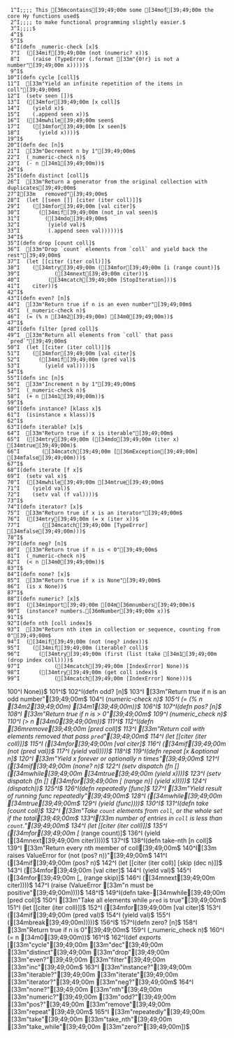      1^I;;;; This [36mcontains[39;49;00m some [34mof[39;49;00m the core Hy functions used$
     2^I;;;; to make functional programming slightly easier.$
     3^I;;;;$
     4^I$
     5^I$
     6^I(defn _numeric-check [x]$
     7^I  ([34mif[39;49;00m (not (numeric? x))$
     8^I    (raise (TypeError (.format [33m"{0!r} is not a number"[39;49;00m x)))))$
     9^I$
    10^I(defn cycle [coll]$
    11^I  [33m"Yield an infinite repetition of the items in coll"[39;49;00m$
    12^I  (setv seen [])$
    13^I  ([34mfor[39;49;00m [x coll]$
    14^I    (yield x)$
    15^I    (.append seen x))$
    16^I  ([34mwhile[39;49;00m seen$
    17^I    ([34mfor[39;49;00m [x seen]$
    18^I      (yield x))))$
    19^I$
    20^I(defn dec [n]$
    21^I  [33m"Decrement n by 1"[39;49;00m$
    22^I  (_numeric-check n)$
    23^I  (- n [34m1[39;49;00m))$
    24^I$
    25^I(defn distinct [coll]$
    26^I  [33m"Return a generator from the original collection with duplicates[39;49;00m$
    27^I[33m   removed"[39;49;00m$
    28^I  (let [[seen []] [citer (iter coll)]]$
    29^I    ([34mfor[39;49;00m [val citer]$
    30^I      ([34mif[39;49;00m (not_in val seen)$
    31^I        ([34mdo[39;49;00m$
    32^I         (yield val)$
    33^I         (.append seen val))))))$
    34^I$
    35^I(defn drop [count coll]$
    36^I  [33m"Drop `count` elements from `coll` and yield back the rest"[39;49;00m$
    37^I  (let [[citer (iter coll)]]$
    38^I    ([34mtry[39;49;00m ([34mfor[39;49;00m [i (range count)]$
    39^I           ([34mnext[39;49;00m citer))$
    40^I         ([34mcatch[39;49;00m [StopIteration]))$
    41^I    citer))$
    42^I$
    43^I(defn even? [n]$
    44^I  [33m"Return true if n is an even number"[39;49;00m$
    45^I  (_numeric-check n)$
    46^I  (= (% n [34m2[39;49;00m) [34m0[39;49;00m))$
    47^I$
    48^I(defn filter [pred coll]$
    49^I  [33m"Return all elements from `coll` that pass `pred`"[39;49;00m$
    50^I  (let [[citer (iter coll)]]$
    51^I    ([34mfor[39;49;00m [val citer]$
    52^I      ([34mif[39;49;00m (pred val)$
    53^I        (yield val)))))$
    54^I$
    55^I(defn inc [n]$
    56^I  [33m"Increment n by 1"[39;49;00m$
    57^I  (_numeric-check n)$
    58^I  (+ n [34m1[39;49;00m))$
    59^I$
    60^I(defn instance? [klass x]$
    61^I  (isinstance x klass))$
    62^I$
    63^I(defn iterable? [x]$
    64^I  [33m"Return true if x is iterable"[39;49;00m$
    65^I  ([34mtry[39;49;00m ([34mdo[39;49;00m (iter x) [34mtrue[39;49;00m)$
    66^I       ([34mcatch[39;49;00m [[36mException[39;49;00m] [34mfalse[39;49;00m)))$
    67^I$
    68^I(defn iterate [f x]$
    69^I  (setv val x)$
    70^I  ([34mwhile[39;49;00m [34mtrue[39;49;00m$
    71^I    (yield val)$
    72^I    (setv val (f val))))$
    73^I$
    74^I(defn iterator? [x]$
    75^I  [33m"Return true if x is an iterator"[39;49;00m$
    76^I  ([34mtry[39;49;00m (= x (iter x))$
    77^I       ([34mcatch[39;49;00m [TypeError] [34mfalse[39;49;00m)))$
    78^I$
    79^I(defn neg? [n]$
    80^I  [33m"Return true if n is < 0"[39;49;00m$
    81^I  (_numeric-check n)$
    82^I  (< n [34m0[39;49;00m))$
    83^I$
    84^I(defn none? [x]$
    85^I  [33m"Return true if x is None"[39;49;00m$
    86^I  (is x None))$
    87^I$
    88^I(defn numeric? [x]$
    89^I  ([34mimport[39;49;00m [04m[36mnumbers[39;49;00m)$
    90^I  (instance? numbers.[36mNumber[39;49;00m x))$
    91^I$
    92^I(defn nth [coll index]$
    93^I  [33m"Return nth item in collection or sequence, counting from 0"[39;49;00m$
    94^I  ([34mif[39;49;00m (not (neg? index))$
    95^I    ([34mif[39;49;00m (iterable? coll)$
    96^I      ([34mtry[39;49;00m (first (list (take [34m1[39;49;00m (drop index coll))))$
    97^I           ([34mcatch[39;49;00m [IndexError] None))$
    98^I      ([34mtry[39;49;00m (get coll index)$
    99^I           ([34mcatch[39;49;00m [IndexError] None)))$
   100^I    None))$
   101^I$
   102^I(defn odd? [n]$
   103^I  [33m"Return true if n is an odd number"[39;49;00m$
   104^I  (_numeric-check n)$
   105^I  (= (% n [34m2[39;49;00m) [34m1[39;49;00m))$
   106^I$
   107^I(defn pos? [n]$
   108^I  [33m"Return true if n is > 0"[39;49;00m$
   109^I  (_numeric_check n)$
   110^I  (> n [34m0[39;49;00m))$
   111^I$
   112^I(defn [36mremove[39;49;00m [pred coll]$
   113^I  [33m"Return coll with elements removed that pass `pred`"[39;49;00m$
   114^I  (let [[citer (iter coll)]]$
   115^I    ([34mfor[39;49;00m [val citer]$
   116^I      ([34mif[39;49;00m (not (pred val))$
   117^I        (yield val)))))$
   118^I$
   119^I(defn repeat [x &optional n]$
   120^I  [33m"Yield x forever or optionally n times"[39;49;00m$
   121^I  ([34mif[39;49;00m (none? n)$
   122^I    (setv dispatch (fn [] ([34mwhile[39;49;00m [34mtrue[39;49;00m (yield x))))$
   123^I    (setv dispatch (fn [] ([34mfor[39;49;00m [_ (range n)] (yield x)))))$
   124^I  (dispatch))$
   125^I$
   126^I(defn repeatedly [func]$
   127^I  [33m"Yield result of running func repeatedly"[39;49;00m$
   128^I  ([34mwhile[39;49;00m [34mtrue[39;49;00m$
   129^I    (yield (func))))$
   130^I$
   131^I(defn take [count coll]$
   132^I  [33m"Take `count` elements from `coll`, or the whole set if the total[39;49;00m$
   133^I[33m    number of entries in `coll` is less than `count`."[39;49;00m$
   134^I  (let [[citer (iter coll)]]$
   135^I    ([34mfor[39;49;00m [_ (range count)]$
   136^I      (yield ([34mnext[39;49;00m citer)))))$
   137^I$
   138^I(defn take-nth [n coll]$
   139^I  [33m"Return every nth member of coll[39;49;00m$
   140^I[33m     raises ValueError for (not (pos? n))"[39;49;00m$
   141^I  ([34mif[39;49;00m (pos? n)$
   142^I    (let [[citer (iter coll)] [skip (dec n)]]$
   143^I      ([34mfor[39;49;00m [val citer]$
   144^I        (yield val)$
   145^I        ([34mfor[39;49;00m [_ (range skip)]$
   146^I          ([34mnext[39;49;00m citer))))$
   147^I    (raise (ValueError [33m"n must be positive"[39;49;00m))))$
   148^I$
   149^I(defn take-[34mwhile[39;49;00m [pred coll]$
   150^I  [33m"Take all elements while `pred` is true"[39;49;00m$
   151^I  (let [[citer (iter coll)]]$
   152^I    ([34mfor[39;49;00m [val citer]$
   153^I      ([34mif[39;49;00m (pred val)$
   154^I        (yield val)$
   155^I        ([34mbreak[39;49;00m)))))$
   156^I$
   157^I(defn zero? [n]$
   158^I  [33m"Return true if n is 0"[39;49;00m$
   159^I  (_numeric_check n)$
   160^I  (= n [34m0[39;49;00m))$
   161^I$
   162^I(def *exports* [[33m"cycle"[39;49;00m [33m"dec"[39;49;00m [33m"distinct"[39;49;00m [33m"drop"[39;49;00m [33m"even?"[39;49;00m [33m"filter"[39;49;00m [33m"inc"[39;49;00m$
   163^I                [33m"instance?"[39;49;00m [33m"iterable?"[39;49;00m [33m"iterate"[39;49;00m [33m"iterator?"[39;49;00m [33m"neg?"[39;49;00m$
   164^I                [33m"none?"[39;49;00m [33m"nth"[39;49;00m [33m"numeric?"[39;49;00m [33m"odd?"[39;49;00m [33m"pos?"[39;49;00m [33m"remove"[39;49;00m [33m"repeat"[39;49;00m$
   165^I                [33m"repeatedly"[39;49;00m [33m"take"[39;49;00m [33m"take_nth"[39;49;00m [33m"take_while"[39;49;00m [33m"zero?"[39;49;00m])$
